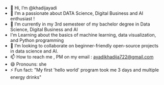- 👋 Hi, I’m @khadijayadi
- 👀 I’m a passionate about DATA Science, Digital Business and AI enthusiast !
- 🌱 I’m currently in my 3rd semesteer of my bachelor degree in Data Science, Digital Business and AI
-    I'm Learning about the basics of machine learning, data visualization, and Python programming 
- 💞️ I’m looking to collaborate on beginner-friendly open-source projects in data science and AI.
- 📫 How to reach me , PM on my email : ayadikhadija722@gmail.com
- 😄 Pronouns: she
- ⚡ Fun fact: "My first 'hello world' program took me 3 days and multiple energy drinks"

<!---
khadijayadi/khadijayadi is a ✨ special ✨ repository because its `README.md` (this file) appears on your GitHub profile.
You can click the Preview link to take a look at your changes.
--->
